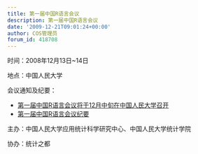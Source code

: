 ```yaml
---
title: 第一届中国R语言会议
description: 第一届中国R语言会议
date: '2009-12-21T09:01:24+00:00'
author: COS管理员
forum_id: 418708
---
```


时间：2008年12月13日~14日

地点：中国人民大学

会议通知及纪要：

  * [第一届中国R语言会议将于12月中旬在中国人民大学召开](/2008/11/r-conference-notice/)
  * [第一届中国R语言会议纪要](/2008/12/1st-chinese-r-conference-summary/)

主办：中国人民大学应用统计科学研究中心、中国人民大学统计学院

协办：统计之都
